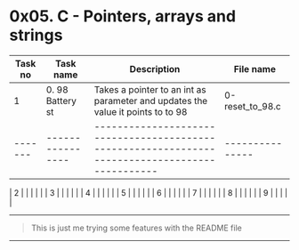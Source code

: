 # 0x05. C - Pointers, arrays and strings

| Task no | Task name        | Description                                                                                     | File name       |
| ------- | ---------------- | ----------------------------------------------------------------------------------------------- | --------------- |
| 1       | 0. 98 Battery st | Takes a pointer to an int as parameter and updates the value it points to to 98                 | 0-reset_to_98.c |
| ------- | ---------------- | ----------------------------------------------------------------------------------------------- | --------------- |

| 2 | | | | |
| 3 | | | | |
| 4 | | | | |
| 5 | | | | |
| 6 | | | | |
| 7 | | | | |
| 8 | | | | |
| 9 | | | | |

---

> This is just me trying some features with the README file

---
